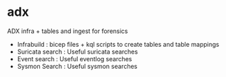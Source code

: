 # adx
ADX infra + tables  and ingest for forensics

- Infrabuild        : bicep files + kql scripts to create tables and table mappings
- Suricata search   : Useful suricata searches
- Event search      : Useful eventlog searches
- Sysmon Search     : Useful sysmon searches
